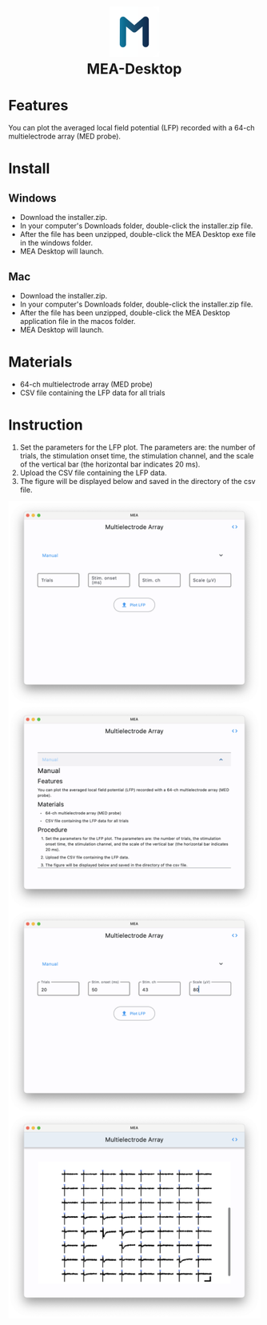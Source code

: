 <h1 align=center>
    <a href="https://github.com/ryo-furukawa-1122/MEA-Desktop">
        <img src="./assets/icon.png" width=100px>
    </a>
    <br>
    MEA-Desktop
</h1>

# Features
You can plot the averaged local field potential (LFP) recorded with a 64-ch multielectrode array (MED probe).

# Install
## Windows
- Download the installer.zip.
- In your computer's Downloads folder, double-click the installer.zip file.
- After the file has been unzipped, double-click the MEA Desktop exe file in the windows folder. 
- MEA Desktop will launch. 
## Mac
- Download the installer.zip.
- In your computer's Downloads folder, double-click the installer.zip file.
- After the file has been unzipped, double-click the MEA Desktop application file in the macos folder. 
- MEA Desktop will launch. 

# Materials
- 64-ch multielectrode array (MED probe)
- CSV file containing the LFP data for all trials

# Instruction
1. Set the parameters for the LFP plot. The parameters are: the number of trials, the stimulation onset time, the stimulation channel, and the scale of the vertical bar (the horizontal bar indicates 20 ms).
2. Upload the CSV file containing the LFP data.
3. The figure will be displayed below and saved in the directory of the csv file.

<div style="display: flex; flex-direction: column; justify-content: space-evenly">
    <img src="./assets/picture1.png">
    <img src="./assets/picture2.png">
    <img src="./assets/picture3.png">
    <img src="./assets/picture4.png">
</div>